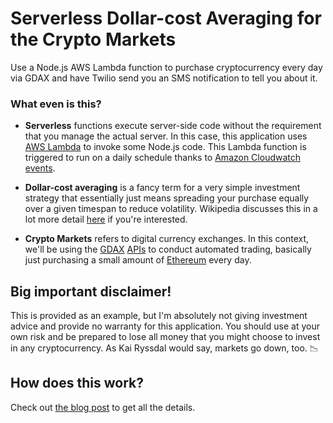 # Serverless Dollar-cost Averaging for the Crypto Markets

Use a Node.js AWS Lambda function to purchase cryptocurrency every day via GDAX and have Twilio send you an SMS notification to tell you about it.

### What even is this?

- **Serverless** functions execute server-side code without the requirement that you manage the actual server. In this case, this application uses [AWS Lambda](https://aws.amazon.com/lambda/) to invoke some Node.js code. This Lambda function is triggered to run on a daily schedule thanks to [Amazon Cloudwatch events](https://docs.aws.amazon.com/AmazonCloudWatch/latest/events/WhatIsCloudWatchEvents.html).

- **Dollar-cost averaging** is a fancy term for a very simple investment strategy that essentially just means spreading your purchase equally over a given timespan to reduce volatility. Wikipedia discusses this in a lot more detail [here](https://en.wikipedia.org/wiki/Dollar_cost_averaging) if you're interested.

- **Crypto Markets** refers to digital currency exchanges. In this context, we'll be using the [GDAX](https://www.gdax.com) [APIs](https://docs.gdax.com/) to conduct automated trading, basically just purchasing a small amount of [Ethereum](https://www.ethereum.org/) every day. 

## Big important disclaimer!

This is provided as an example, but I'm absolutely not giving investment advice and provide no warranty for this application. You should use at your own risk and be prepared to lose all money that you might choose to invest in any cryptocurrency. As Kai Ryssdal would say, markets go down, too. 📉

## How does this work?

Check out [the blog post](http://adamjstevenson.com/tutorials/2018/02/25/serverless-nodejs-dollar-cost-averaging-for-crypto-markets.html) to get all the details.